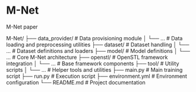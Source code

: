 # M-Net
M-Net paper

M-Net/
├── data_provider/          # Data provisioning module
│   └── ...                # Data loading and preprocessing utilities
├── dataset/               # Dataset handling
│   └── ...                # Dataset definitions and loaders
├── model/                 # Model definitions
│   └── ...                # Core M-Net architecture
├── openstl/               # OpenSTL framework integration
│   └── ...                # Base framework components
├── tool/                  # Utility scripts
│   └── ...                # Helper tools and utilities
├── main.py               # Main training script
├── run.py                # Execution script
├── environment.yml       # Environment configuration
└── README.md            # Project documentation
